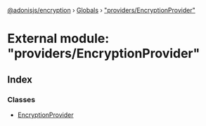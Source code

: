 [@adonisjs/encryption](../README.md) › [Globals](../globals.md) › ["providers/EncryptionProvider"](_providers_encryptionprovider_.md)

# External module: "providers/EncryptionProvider"

## Index

### Classes

* [EncryptionProvider](../classes/_providers_encryptionprovider_.encryptionprovider.md)
